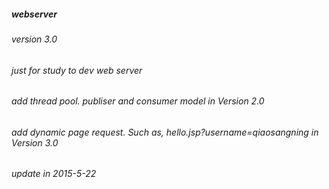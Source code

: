 ##### webserver
###### version 3.0
###### just for study to dev web server
###### add thread pool. publiser and consumer model in Version 2.0
###### add dynamic page request. Such as, hello.jsp?username=qiaosangning in Version 3.0

###### update in 2015-5-22
